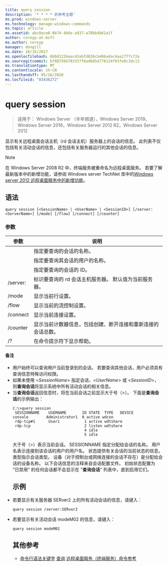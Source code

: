 ```yaml
---
title: query session
description: '* * * * 的参考主题'
ms.prod: windows-server
ms.technology: manage-windows-commands
ms.topic: article
ms.assetid: abc0ace8-0b74-4b6e-a937-a78bb4b61a1f
author: coreyp-at-msft
ms.author: coreyp
manager: dongill
ms.date: 10/16/2017
ms.openlocfilehash: 6b0d122beac43abfd826cb406adac4aa277fc72e
ms.sourcegitcommit: bf887504703337f8ad685d778124f65fe8c3dc13
ms.translationtype: MT
ms.contentlocale: zh-CN
ms.lasthandoff: 05/16/2020
ms.locfileid: "83436272"
---
```

# <a name="query-session"></a>query session

> 适用于： Windows Server （半年频道），Windows Server 2019，Windows Server 2016，Windows Server 2012 R2，Windows Server 2012

显示有关远程桌面会话主机（rd 会话主机）服务器上的会话的信息。
此列表不仅包括有关活动会话的信息，还包括有关服务器运行的其他会话的信息。

> [!NOTE]
> 在 Windows Server 2008 R2 中，终端服务被重命名为远程桌面服务。 若要了解最新版本中的新增功能，请参阅 Windows server TechNet 库中的[Windows server 2012 远程桌面服务中的新增功能](https://technet.microsoft.com/library/hh831527)。
> ## <a name="syntax"></a>语法
> ```
> query session [<SessionName> | <UserName> | <SessionID>] [/server:<ServerName>] [/mode] [/flow] [/connect] [/counter]
> ```
> ### <a name="parameters"></a>参数
>
> |      参数       |                                                      说明                                                      |
> |----------------------|-----------------------------------------------------------------------------------------------------------------------|
> |    <SessionName>     |                               指定要查询的会话的名称。                               |
> |      <UserName>      |                           指定要查询其会话的用户的名称。                            |
> |     <SessionID>      |                                指定要查询的会话的 ID。                                |
> | /server:<ServerName> |                  标识要查询的 rd 会话主机服务器。 默认值为当前服务器。                   |
> |        /mode         |                                            显示当前行设置。                                            |
> |        /flow         |                                        显示当前的流控制设置。                                        |
> |       /connect       |                                          显示当前连接设置。                                           |
> |       /counter       | 显示当前计数器信息，包括创建、断开连接和重新连接的会话总数。 |
> |          /?          |                                         在命令提示符下显示帮助。                                          |
>
>#### <a name="remarks"></a>备注
> - 用户始终可以查询用户当前登录到的会话。 若要查询其他会话，用户必须具有查询信息特殊访问权限。
> - 如果未使用 <*SessionName*> 指定会话、<*UserName*> 或 <*SessionID*>，则**查询会话**将显示系统中所有活动会话的相关信息。
> - 当**查询会话**返回信息时，将在当前会话之前显示大于号（>）。 下面是**查询会话**的示例输出：
>   ```
>   C:\>query session
>    SESSIONNAME    USERNAME       ID STATE  TYPE   DEVICE
>   console        Administrator1  0 active wdcon
>    rdp-tcp#1      User1           1 active wdtshare
>    rdp-tcp                        2 listen wdtshare
>                                   4 idle
>                                   5 idle
>   ```
>   大于号（>）表示当前会话。 SESSIONNAME 指定分配给会话的名称。 用户名表示连接到该会话的用户的用户名。 状态提供有关会话的当前状态的信息。 类型指示会话类型。 设备（对于控制台或网络连接的会话不存在）是分配给会话的设备名称。 以下会话信息的注释来自会话配置文件。 初始状态配置为 "已禁用" 的任何会话都不会显示在 "**查询会话**" 列表中，直到启用它们。
>   ## <a name="examples"></a>示例
> - 若要显示有关服务器 SERver2 上的所有活动会话的信息，请键入：
>   ```
>   query session /server:SERver2
>   ```
> - 若要显示有关活动会话 modeM02 的信息，请键入：
>   ```
>   query session modeM02
>   ```
>   ## <a name="additional-references"></a>其他参考
>   - [命令行语法关键字](command-line-syntax-key.md) 
>   [查询](query.md) 
>   [远程桌面服务（终端服务）命令参考](remote-desktop-services-terminal-services-command-reference.md)
